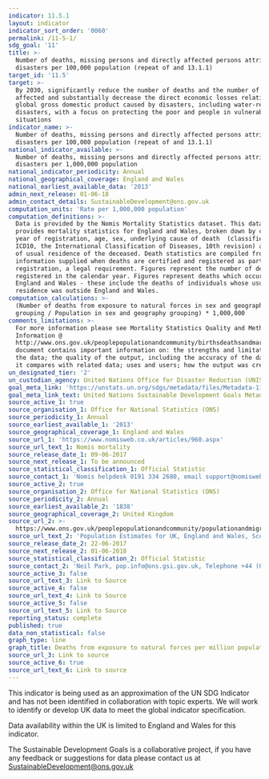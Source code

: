 ```yaml
---
indicator: 11.5.1
layout: indicator
indicator_sort_order: '0060'
permalink: /11-5-1/
sdg_goal: '11'
title: >-
  Number of deaths, missing persons and directly affected persons attributed to
  disasters per 100,000 population (repeat of and 13.1.1)
target_id: '11.5'
target: >-
  By 2030, significantly reduce the number of deaths and the number of people
  affected and substantially decrease the direct economic losses relative to
  global gross domestic product caused by disasters, including water-related
  disasters, with a focus on protecting the poor and people in vulnerable
  situations
indicator_name: >-
  Number of deaths, missing persons and directly affected persons attributed to
  disasters per 100,000 population (repeat of and 13.1.1)
national_indicator_available: >-
  Number of deaths, missing persons and directly affected persons attributed to
  disasters per 1,000,000 population
national_indicator_periodicity: Annual
national_geographical_coverage: England and Wales
national_earliest_available_data: '2013'
admin_next_release: 01-06-18
admin_contact_details: SustainableDevelopment@ons.gov.uk
computation_units: 'Rate per 1,000,000 population'
computation_definitions: >-
  Data is provided by the Nomis Mortality Statistics dataset. This dataset
  provides mortality statistics for England and Wales, broken down by calendar
  year of registration, age, sex, underlying cause of death  (classified using
  ICD10, the International Classification of Diseases, 10th revision) and area
  of usual residence of the deceased. Death statistics are compiled from
  information supplied when deaths are certified and registered as part of civil
  registration, a legal requirement. Figures represent the number of deaths
  registered in the calendar year. Figures represent deaths which occurred in
  England and Wales - these include the deaths of individuals whose usual
  residence was outside England and Wales.
computation_calculations: >-
  (Number of deaths from exposure to natural forces in sex and geography
  grouping / Population in sex and geography grouping) * 1,000,000
comments_limitations: >-
  For more information please see Mortality Statistics Quality and Methodology
  Information @
  http://www.ons.gov.uk/peoplepopulationandcommunity/birthsdeathsandmarriages/deaths/qmis/mortalitystatisticsinenglandandwalesqmiThis
  document contains important information on: the strengths and limitations of
  the data; the quality of the output, including the accuracy of the data, how
  it compares with related data; uses and users; how the output was created.
un_designated_tier: '2'
un_custodian_agency: United Nations Office for Disaster Reduction (UNISDR)
goal_meta_link: 'https://unstats.un.org/sdgs/metadata/files/Metadata-11-05-01.pdf'
goal_meta_link_text: United Nations Sustainable Development Goals Metadata (PDF 224 KB)
source_active_1: true
source_organisation_1: Office for National Statistics (ONS)
source_periodicity_1: Annual
source_earliest_available_1: '2013'
source_geographical_coverage_1: England and Wales
source_url_1: 'https://www.nomisweb.co.uk/articles/960.aspx'
source_url_text_1: Nomis mortality
source_release_date_1: 09-06-2017
source_next_release_1: To be announced
source_statistical_classification_1: Official Statistic
source_contact_1: 'Nomis helpdesk 0191 334 2680, email support@nomisweb.co.uk'
source_active_2: true
source_organisation_2: Office for National Statistics (ONS)
source_periodicity_2: Annual
source_earliest_available_2: '1838'
source_geographical_coverage_2: United Kingdom
source_url_2: >-
  https://www.ons.gov.uk/peoplepopulationandcommunity/populationandmigration/populationestimates/datasets/populationestimatesforukenglandandwalesscotlandandnorthernireland
source_url_text_2: 'Population Estimates for UK, England and Wales, Scotland and Northern Ireland'
source_release_date_2: 22-06-2017
source_next_release_2: 01-06-2018
source_statistical_classification_2: Official Statistic
source_contact_2: 'Neil Park, pop.info@ons.gsi.gov.uk, Telephone +44 (0)1329 444661'
source_active_3: false
source_url_text_3: Link to Source
source_active_4: false
source_url_text_4: Link to Source
source_active_5: false
source_url_text_5: Link to Source
reporting_status: complete
published: true
data_non_statistical: false
graph_type: line
graph_title: Deaths from exposure to natural forces per million population
source_url_3: Link to source
source_active_6: true
source_url_text_6: Link to source
---
```

This indicator is being used as an approximation of the UN SDG Indicator and has not been identified in collaboration with topic experts. We will work to identify or develop UK data to meet the global indicator specification.

Data availability within the UK is limited to England and Wales for this indicator.
  
The Sustainable Development Goals is a collaborative project, if you have any feedback or suggestions for data please contact us at <SustainableDevelopment@ons.gov.uk>
